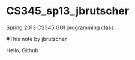 CS345_sp13_jbrutscher
=====================

Spring 2013 CS345 GUI programming class

#This note by jbrutscher

Hello, Github
